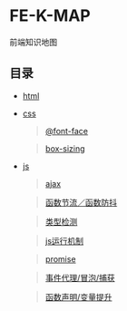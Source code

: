 # FE-K-MAP

  前端知识地图

## 目录

* [html](./html-k)
    
    
  
* [css](./css-k)

  > [@font-face](./css-k/README.md)

  > [box-sizing](./css-k/README.md)

* [js](./js-k)

  > [ajax](./js-k/README.md)

  > [函数节流／函数防抖](./js-k/throttle%26%26debounce/README.md)

  > [类型检测](./js-k/typeof/README.md)

  > [js运行机制](http://www.dailichun.com/2018/01/21/js_singlethread_eventloop.html)

  > [promise](https://www.liaoxuefeng.com/wiki/001434446689867b27157e896e74d51a89c25cc8b43bdb3000/0014345008539155e93fc16046d4bb7854943814c4f9dc2000)

  > [事件代理/冒泡/捕获](http://www.cnblogs.com/starof/p/4066381.html)

  > [函数声明/变量提升](https://www.cnblogs.com/luqin/p/5164132.html)